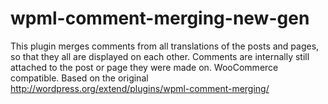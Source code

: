 wpml-comment-merging-new-gen
====================
This plugin merges comments from all translations of the posts and pages, so that they all are displayed on each other. 
Comments are internally still attached to the post or page they were made on. 
WooCommerce compatible. 
Based on the original http://wordpress.org/extend/plugins/wpml-comment-merging/
